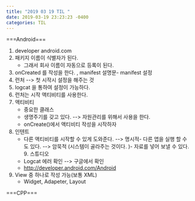 ```yaml
---
title: "2019 03 19 TIL "
date: 2019-03-19 23:23:23 -0400
categories: TIL
---
```


===Android===

1. developer android.com
2. 패키지 이름이 식별자가 된다. 
    - 그래서 회사 이름이 자동으로 등록이 된다. 
3. onCreated 를 작성을 한다. , manifest 설명문- manifest 설정
4. 런처 --> 첫 시작시 설정을 해주는 것
5. logcat 을 통하여 설정이 가능하다. 
6. 런처는 시작 액티비티를 사용한다. 
7. 액티비티
    - 중요한 클래스
    - 생명주기를 갖고 있다. --> 자원관리를 위해서 사용을 한다. 
    - onCreate()에서 액티비티 작성을 시작하자
8. 인텐트
    - 다른 액티비티를 시작할 수 있게 도와준다.
     --> 명시적- 다른 앱을 실행 할 수 도 있다. --> 암묵적 (시스템이 골라주는 것이다. )- 자료를 넣어 보낼 수 있다. 9. 스튜디오 
     - Logcat 에러 확인 --> 구글에서 확인
     - http://developer.android.com/Android 
9. View 중 하나로 작성 가능(보통 XML)
    - Widget, Adapeter, Layout

===CPP===